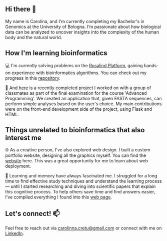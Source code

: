## Hi there 👋

My name is Carolina, and I'm currently completing my Bachelor's in Genomics at the University of Bologna. I’m passionate about how biological data can be analyzed to uncover insights into the complexity of the human body and the natural world.


## How I'm learning bioinformatics 

💻 I'm currently solving problems on the [Rosalind Platform](https://rosalind.info/about/), gaining hands-on experience with bioinformatics algorithms. You can check out my progress in this [repository](https://github.com/CarolinaCretu/rosalind_solutions).

💾 And [here](https://github.com/sntissera/Advanced-Programming-Project) is a recently completed project I worked on with a group of classmates as part of the final examination for the course 'Advanced Programming'. We created an application that, given FASTA sequences, can perform simple analyses based on the user's choice. My main contributions were on the front-end development side of the project, using Flask and HTML.

## Things unrelated to bioinformatics that also interest me
🌐 As a creative person, I've also explored web design. I built a custom portfolio website, designing all the graphics myself. You can find the [website](https://nicolobramante.com/) here. This was a great opportunity for me to learn about web deployment. 

🧠 Learning and memory have always fascinated me. I struggled for a long time to find effective study techniques and understand the learning process— until I started researching and diving into scientific papers that explain this cognitive process. To help others save time and find answers easier, I’ve compiled everything I found into this [web page](). 

## Let's connect! 📫

 Feel free to reach out via carolinna.cretu@gmail.com or connect with me on [LinkedIn](https://www.linkedin.com/in/carolina-cretu-1552942a2/).

